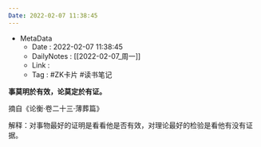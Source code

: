 ```yaml
---
Date: 2022-02-07 11:38:45
---
```

- MetaData
	- Date : 2022-02-07 11:38:45
	- DailyNotes : [[2022-02-07_周一]]
	- Link : 
	- Tag : #ZK卡片 #读书笔记 

**事莫明於有效，论莫定於有证。**

摘自《论衡·卷二十三·薄葬篇》

解释：对事物最好的证明是看看他是否有效，对理论最好的检验是看他有没有证据。

